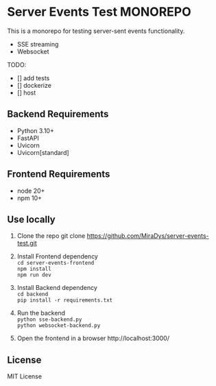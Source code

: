 # Server Events Test MONOREPO

This is a monorepo for testing server-sent events functionality.

- SSE streaming
- Websocket

TODO:

- [] add tests
- [] dockerize
- [] host

## Backend Requirements

- Python 3.10+
- FastAPI
- Uvicorn
- Uvicorn[standard]

## Frontend Requirements

- node 20+
- npm 10+

## Use locally

1. Clone the repo
   git clone https://github.com/MiraDys/server-events-test.git

2. Install Frontend dependency  
   `cd server-events-frontend`  
   `npm install`  
   `npm run dev`

3. Install Backend dependency  
   `cd backend`  
   `pip install -r requirements.txt`

4. Run the backend  
   `python sse-backend.py`  
   `python websocket-backend.py`

5. Open the frontend in a browser
   http://localhost:3000/

## License

MIT License
